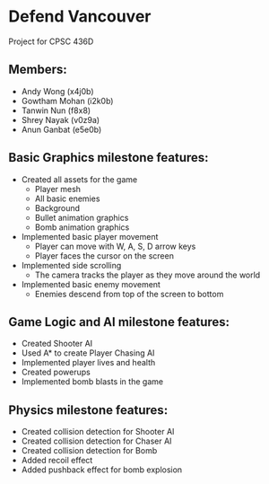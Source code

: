 # Defend Vancouver

Project for CPSC 436D

## Members:
* Andy Wong (x4j0b)
* Gowtham Mohan (i2k0b)
* Tanwin Nun (f8x8)
* Shrey Nayak (v0z9a)
* Anun Ganbat (e5e0b)

## Basic Graphics milestone features:
* Created all assets for the game
  * Player mesh
  * All basic enemies
  * Background
  * Bullet animation graphics
  * Bomb animation graphics
* Implemented basic player movement
  * Player can move with W, A, S, D arrow keys
  * Player faces the cursor on the screen
* Implemented side scrolling
  * The camera tracks the player as they move around the world
* Implemented basic enemy movement
  * Enemies descend from top of the screen to bottom
  
## Game Logic and AI milestone features:
* Created Shooter AI
* Used A* to create Player Chasing AI
* Implemented player lives and health
* Created powerups
* Implemented bomb blasts in the game

## Physics milestone features:
* Created collision detection for Shooter AI
* Created collision detection for Chaser AI
* Created collision detection for Bomb
* Added recoil effect
* Added pushback effect for bomb explosion
